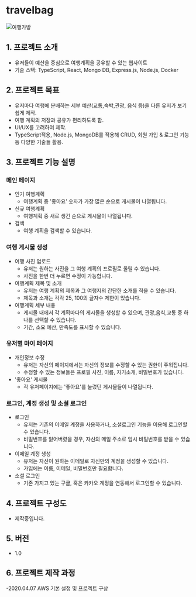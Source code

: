 # travelbag   
![여행가방](https://user-images.githubusercontent.com/72291472/162385187-e2dd5609-5f8b-4897-9826-387f9ce8c5d1.png)   
   
     
     
## 1. 프로젝트 소개

  - 유저들이 예산을 중심으로 여행계획을 공유할 수 있는 웹사이트
  - 기술 스택: TypeScript, React, Mongo DB, Express.js, Node.js, Docker 


## 2. 프로젝트 목표

  - 유저마다 여행에 분배하는 세부 예산(교통,숙박,관광, 음식 등)을 다른 유저가 보기 쉽게 제작.   
  - 여행 계획의 저장과 공유가 편리하도록 함.   
  - UI/UX를 고려하여 제작.   
  - TypeScript적용, Node.js, MongoDB를 적용해 CRUD, 회원 가입 & 로그인 기능 등 다양한 기술들 활용.
   
    
## 3. 프로젝트 기능 설명
   
### 메인 페이지
  - 인기 여행계획   
    - 여행계획 중 '좋아요' 숫자가 가장 많은 순으로 게시물이 나열됩니다.   
  - 신규 여행계획   
    - 여행계획 중 새로 생긴 순으로 게시물이 나열됩니다.      
  - 검색
    - 여행 계획을 검색할 수 있습니다.   

### 여행 게시물 생성
  - 여행 사진 업로드
    - 유저는 원하는 사진을 그 여행 계획의 프로필로 올릴 수 있습니다.
    - 사진을 한번 더 누르면 수정이 가능합니다.
  - 여행계획 제목 및 소개
    - 유저는 여행 계획의 제목과 그 여행지의 간단한 소개를 적을 수 있습니다.
    - 제목과 소개는 각각 25, 100의 글자수 제한이 있습니다.
  - 여행계획 세부 내용
    - 게시물 내에서 각 계획마다의 게시물을 생성할 수 있으며, 관광,음식,교통 중 하나를 선택할 수 있습니다.
    - 기간, 소요 예산, 만족도를 표시할 수 있습니다.  

### 유저별 마이 페이지
  - 개인정보 수정
    - 유저는 자신의 페이지에서는 자신의 정보를 수정할 수 있는 권한이 주워집니다.
    - 수정할 수 있는 정보들은 프로필 사진, 이름, 자기소개, 비밀번호가 있습니다.
  - '좋아요' 게시물
    - 각 유저페이지에는 '좋아요'를 눌렀던 게시물들이 나열됩니다.

### 로그인, 계정 생성 및 소셜 로그인
  - 로그인
    - 유저는 기존의 이메일 계정을 사용하거나, 소셜로그인 기능을 이용해 로그인할 수 있습니다.
    - 비밀번호를 잃어버렸을 경우, 자신의 메일 주소로 임시 비밀번호를 받을 수 있습니다.
  - 이메일 계정 생성
    - 유저는 자신이 원하는 이메일로 자신만의 계정을 생성할 수 있습니다.
    - 가입에는 이름, 이메일, 비밀번호만 필요합니다.
  - 소셜 로그인
    - 기존 가지고 있는 구글, 혹은 카카오 계정을 연동해서 로그인할 수 있습니다.


## 4. 프로젝트 구성도
  - 제작중입니다.   
   
   
## 5. 버전
  - 1.0
   
   
## 6. 프로젝트 제작 과정
  -2020.04.07
    AWS 기본 설정 및 프로젝트 구상
